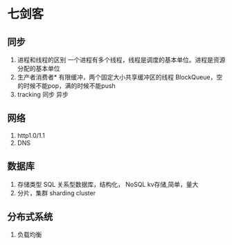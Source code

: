 # 七剑客

## 同步

1. 进程和线程的区别
    一个进程有多个线程，线程是调度的基本单位。进程是资源分配的基本单位
2. 生产者消费者*
    有限缓冲，两个固定大小共享缓冲区的线程
    BlockQueue，空的时候不能pop，满的时候不能push
3. tracking
    同步 
    异步

## 网络

1. http1.0/1.1
2. DNS

## 数据库

1. 存储类型
    SQL     关系型数据库，结构化，
    NoSQL   kv存储,简单，量大
2. 分片，集群
    sharding
    cluster

## 分布式系统
1. 负载均衡
